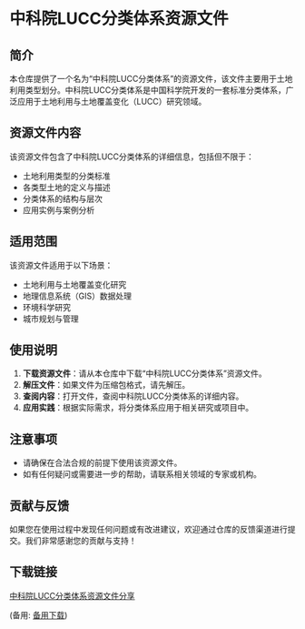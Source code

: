 # 中科院LUCC分类体系资源文件

## 简介

本仓库提供了一个名为“中科院LUCC分类体系”的资源文件，该文件主要用于土地利用类型划分。中科院LUCC分类体系是中国科学院开发的一套标准分类体系，广泛应用于土地利用与土地覆盖变化（LUCC）研究领域。

## 资源文件内容

该资源文件包含了中科院LUCC分类体系的详细信息，包括但不限于：

- 土地利用类型的分类标准
- 各类型土地的定义与描述
- 分类体系的结构与层次
- 应用实例与案例分析

## 适用范围

该资源文件适用于以下场景：

- 土地利用与土地覆盖变化研究
- 地理信息系统（GIS）数据处理
- 环境科学研究
- 城市规划与管理

## 使用说明

1. **下载资源文件**：请从本仓库中下载“中科院LUCC分类体系”资源文件。
2. **解压文件**：如果文件为压缩包格式，请先解压。
3. **查阅内容**：打开文件，查阅中科院LUCC分类体系的详细内容。
4. **应用实践**：根据实际需求，将分类体系应用于相关研究或项目中。

## 注意事项

- 请确保在合法合规的前提下使用该资源文件。
- 如有任何疑问或需要进一步的帮助，请联系相关领域的专家或机构。

## 贡献与反馈

如果您在使用过程中发现任何问题或有改进建议，欢迎通过仓库的反馈渠道进行提交。我们非常感谢您的贡献与支持！

## 下载链接
[中科院LUCC分类体系资源文件分享](https://pan.quark.cn/s/1d53cdde5d8c) 

(备用: [备用下载](https://pan.baidu.com/s/1Bno9PdQoVz72jxsjhl4Tyg?pwd=1234))
